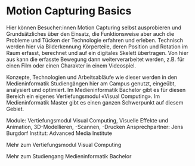 # Motion Capturing Basics

Hier können Besucher:innen Motion Capturing selbst ausprobieren und Grundsätzliches über den Einsatz, die Funktionsweise aber auch die Probleme und Tücken der Technologie erfahren und erleben. Technisch werden hier via Bilderkennung Körperteile, deren Position und Rotation im Raum erfasst, berechnet und auf ein digitales Skelett übertragen. Von hier aus kann die erfasste Bewegung dann weiterverarbeitet werden, z.B. für einen Film oder einen Charakter in einem Videospiel.

Konzepte, Technologien und Arbeitsabläufe wie dieser werden in den Medieninformatik Studiengängen hier am Campus genutzt, eingeübt, analysiert und optimiert. Im Medieninformatik Bachelor gibt es für diesen Bereich ein eigenes Vertiefungsmodul «Visual Computing». Im Medieninformatik Master gibt es einen ganzen Schwerpunkt auf diesem Gebiet.

Module: Vertiefungsmodul Visual Computing, Visuelle Effekte und Animation, 3D-Modellieren, -Scannen, -Drucken
Ansprechpartner: Jens Burgdorf
Institut: Advanced Media Institute

Mehr zum Vertiefungsmodul Visual Computing
<qr-code>

Mehr zum Studiengang Medieninformatik Bachelor
<qr-code>
